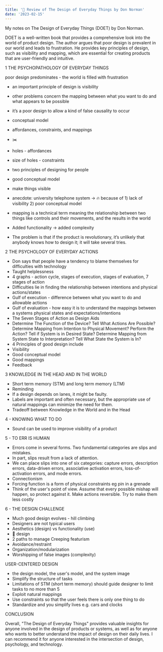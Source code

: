 ```yaml
---
title: '📕 Review of The Design of Everyday Things by Don Norman'
date: '2023-02-15'
---
```


My notes on The Design of Everyday Things (DOET) by Don Norman.

DOET is a well-written book that provides a comprehensive look into the world of product design. The author argues that poor design is prevalent in our world and leads to frustration. He provides key principles of design, such as visibility and mapping, which are essential for creating products that are user-friendly and intuitive.

1 THE PSYCHOPATHOLOGY OF EVERYDAY THINGS

poor design predominates - the world is filled with frustration

- an important principle of design is visibility
- other problems concern the mapping between what you want to do and what appears to be possible
- it’s a poor design to allow a kind of false causality to occur
- conceptual model
- affordances, constraints, and mappings
- ✂️
- holes - affordances
- size of holes - constraints
- two principles of designing for people
- good conceptual model
- make things visible
- anecdote: university telephone system → 🔥 because of 1) lack of visibility 2) poor conceptual model

- mapping is a technical term meaning the relationship between two things like controls and their movements, and the results in the world
- Added functionality → added complexity
- The problem is that if the product is revolutionary, it’s unlikely that anybody knows how to design it; it will take several tries.

2 THE PSYCHOLOGY OF EVERYDAY ACTIONS

- Don says that people have a tendency to blame themselves for difficulties with technology
- Taught helplessness
- 4 graphs - action cycle, stages of execution, stages of evaluation, 7 stages of action
- Difficulties lie in finding the relationship between intentions and physical actions/states
- Gulf of execution - difference between what you want to do and allowable actions
- Gulf of evaluation - how easy it is to understand the mappings between a systems physical states and expectations/intentions
- The Seven Stages of Action as Design Aids
- Determine The Function of the Device? Tell What Actions Are Possible? Determine Mapping from Intention to Physical Movement? Perform the Action? Tell if System is in Desired State? Determine Mapping from System State to Interpretation? Tell What State the System is In?
- 4 Principles of good design include
- Visibility
- Good conceptual model
- Good mappings
- Feedback

3 KNOWLEDGE IN THE HEAD AND IN THE WORLD

- Short term memory (STM) and long term memory (LTM)
- Reminding
- If a design depends on lanes, it might be faulty.
- Labels are important and often necessary, but the appropriate use of natural mappings can minimize the need for them.
- Tradeoff between Knowledge in the World and in the Head

4 - KNOWING WHAT TO DO

- Sound can be used to improve visibility of a product

5 - TO ERR IS HUMAN

- Errors come in several forms. Two fundamental categories are slips and mistakes.
- In part, slips result from a lack of attention.
- We can place slips into one of six categories: capture errors, description errors, data-driven errors, associative activation errors, loss-of-activation errors, and mode errors.
- Connectionism
- Forcing function is a form of physical constraints eg pin in a grenade
- Think of the user's point of view. Assume that every possible mishap will happen, so protect against it. Make actions reversible. Try to make them less costly

6 - THE DESIGN CHALLENGE

- Much good design evolves - hill climbing
- Designers are not typical users
- Aesthetics (design) vs functionality (use)
- 🚰 design
- 2 paths to manage Creeping featurism
- Avoidance/restraint
- Organization/modularization
- Worshipping of false images (complexity)

USER-CENTERED DESIGN

- the design model, the user's model, and the system image
- Simplify the structure of tasks
- Limitations of STM (short term memory) should guide designer to limit tasks to no more than 5
- Exploit natural mappings
- Use constraints so that the user feels there is only one thing to do
- Standardize and you simplify lives e.g. cars and clocks

CONCLUSION

Overall, "The Design of Everyday Things" provides valuable insights for anyone involved in the design of products or systems, as well as for anyone who wants to better understand the impact of design on their daily lives. I can recommend it for anyone interested in the intersection of design, psychology, and technology.